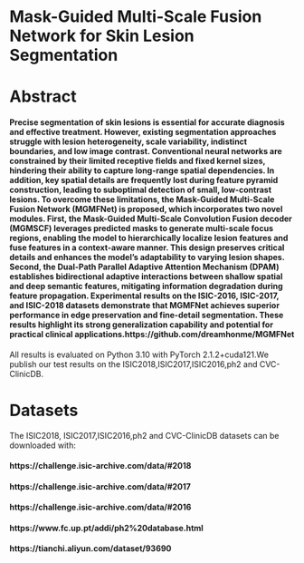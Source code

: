 # Mask-Guided Multi-Scale Fusion Network for Skin Lesion Segmentation
# Abstract
<h4>Precise segmentation of skin lesions is essential for accurate diagnosis and effective treatment. However, existing segmentation approaches struggle with lesion heterogeneity, scale variability, indistinct boundaries, and low image contrast. Conventional neural networks are constrained by their limited receptive fields and fixed kernel sizes, hindering their ability to capture long-range spatial dependencies. In addition, key spatial details are frequently lost during feature pyramid construction, leading to suboptimal detection of small, low-contrast lesions. To overcome these limitations, the Mask-Guided Multi-Scale Fusion Network (MGMFNet) is proposed, which incorporates two novel modules. First, the Mask-Guided Multi-Scale Convolution Fusion decoder (MGMSCF) leverages predicted masks to generate multi-scale focus regions, enabling the model to hierarchically localize lesion features and fuse features in a context-aware manner. This design preserves critical details and enhances the model’s adaptability to varying lesion shapes. Second, the Dual-Path Parallel Adaptive Attention Mechanism (DPAM) establishes bidirectional adaptive interactions between shallow spatial and deep semantic features, mitigating information degradation during feature propagation. Experimental results on the ISIC-2016, ISIC-2017, and ISIC-2018 datasets demonstrate that MGMFNet achieves superior performance in edge preservation and fine-detail segmentation. These results highlight its strong generalization capability and potential for practical clinical applications.https://github.com/dreamhonme/MGMFNet</h4>
All results is evaluated on Python 3.10 with PyTorch 2.1.2+cuda121.We publish our test results on the ISIC2018,ISIC2017,ISIC2016,ph2 and CVC-ClinicDB.

# Datasets
The ISIC2018, ISIC2017,ISIC2016,ph2 and CVC-ClinicDB datasets can be downloaded with:
<h4>https://challenge.isic-archive.com/data/#2018</h4>
<h4>https://challenge.isic-archive.com/data/#2017</h4>
<h4>https://challenge.isic-archive.com/data/#2016</h4>
<h4>https://www.fc.up.pt/addi/ph2%20database.html</h4>
<h4>https://tianchi.aliyun.com/dataset/93690</h4>
